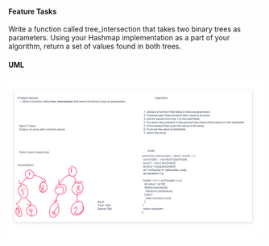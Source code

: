 #### Feature Tasks

Write a function called tree_intersection that takes two binary trees as parameters.
Using your Hashmap implementation as a part of your algorithm, return a set of values found in both trees.

#### UML

![WHITEBOARD](./assets/whiteboarding.png
)